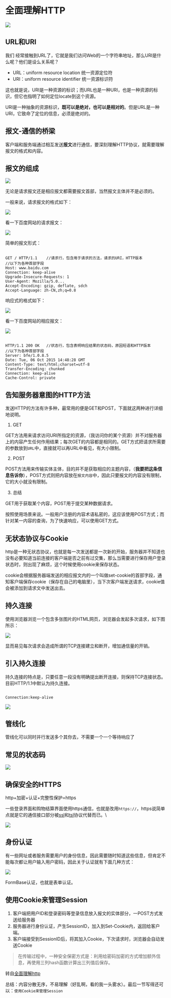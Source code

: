 全面理解HTTP
===========

![](images/1.png)

## URL和URI

我们	经常接触到URL了，它就是我们访问Web的一个字符串地址，那么URI是什么呢？他们是设么关系呢？

*	URL：uniform resource location 统一资源定位符
*	URI：uniform resource identifier 统一资源标识符

这也就是说，URI是一种资源的标识；而URL也是一种URI，也是一种资源的标识，但它也指明了如何定位locate到这个资源。

URI是一种抽象的资源标识，**既可以是绝对，也可以是相对的**。但是URL是一种URI，它致命了定位的信息，必须是绝对的。

## 报文-通信的桥梁

客户端和服务端通过相互发送**报文**进行通信，要深刻理解HTTP协议，就需要理解报文的格式和内容。

## 报文的组成

![](images/2.png)

无论是请求报文还是相应报文都需要报文首部，当然报文主体并不是必须的。

一般来说，请求报文的格式如下：

![](images/3.png)

看一下百度网站的请求报文：

![](images/4.png)

简单的报文形式：

```

GET / HTTP/1.1    //请求行，包含用于请求的方法，请求的URI，HTTP版本
//以下为各种首部字段
Host: www.baidu.com
Connection: keep-alive
Upgrade-Insecure-Requests: 1
User-Agent: Mozilla/5.0...
Accept-Encoding: gzip, deflate, sdch
Accept-Language: zh-CN,zh;q=0.8

```

响应式的格式如下：

![](images/5.png)

看一下百度网站的相应报文：

![](images/6.png)

```

HTTP/1.1 200 OK   //状态行，包含表明响应结果的状态码，原因短语和HTTP版本
//以下为各种首部字段
Server: bfe/1.0.8.5
Date: Tue, 06 Oct 2015 14:48:28 GMT
Content-Type: text/html;charset=utf-8
Transfer-Encoding: chunked
Connection: keep-alive
Cache-Control: private

```

## 告知服务器意图的HTTP方法

发送HTTP的方法有许多种，最常用的便是GET和POST，下面就这两种进行详细地说明。

1.	GET

GET方法用来请求访问URI所指定的资源，（我访问你的某个资源）并不对服务器上的内容产生任何作用结果；每次GET的内容都是相同的。GET方式把请求所需要的参数放到`URL`中，直接就可以再URL中看见，有大小限制。

2.	POST

POST方法用来传输实体主体，目的并不是获取相应的主题内容，（**我要把这条信息告诉你**），POST方式则把内容放在`报文内容`中，因此只要报文的内容没有限制，它的大小就没有限制。

3.	总结

GET用于获取某个内容，POST用于提交某种数据请求。

按照使用场景来说。一般用户注册的内容术语私密的，这应该使用POST方式；而针对某一内容的查询，为了快速响应，可以使用GET方式。

## 无状态协议与Cookie

http是一种无状态协议，也就是每一次发送都是一次新的开始，服务器并不知道也没有必要知道当前连接的客户端是否之前有过交集，那么当需要进行保存用户登录状态时，则出现了麻烦，这个时候使用cookie来保存状态。

cookie会根据服务器端发送的相应报文内的一个叫做set-cookie的首部字段，通知客户端保存cookie（保存在自己的电脑里），当下次客户端发送请求，cookie值会被添加到请求文中发送出去。

## 持久连接

使用浏览器浏览一个包含多张图片的HTML网页，浏览器会发起多次请求，如下图所示：

![](images/7.png)

显而易见每次请求会造成所谓的TCP连接建立和断开，增加通信量的开销。

## 引入持久连接

持久连接的特点是，只要任意一段没有明确提出断开连接，则保持TCP连接状态。目前HTTP/1.1中默认为持久连接。

```

Connection:keep-alive

```

![](images/8.png)

## 管线化

管线化可以同时并行发送多个其你去，不需要一个一个等待响应了

## 常见的状态码

![](images/9.png)

## 确保安全的HTTPS

http+加密+认证+完整性保护=https

一些登录界面和购物结算界面使用https通信，也就是改用`https://`，https说简单点就是它的通信接口部分被[ssl](http://baike.baidu.com/link?url=CB4UJyTIjZ4O8nP1O0Phov7u9SYPpPFDjKtyiKg6LbWTYnrHQviAO2HOsamOACpQNKJwQX8n211hH6YPGf1Dua)和[tsl](http://baike.baidu.com/link?url=A7liWCP_i7j_uMNSXOXfCm0fRrORurK_hsw_U9UyOZwx7YXRIjBHb1EOBjgnpzdJJxAkp707y-HvB-hLwBEikK)协议代替而已。\

![](images/10.png)

## 身份认证

有一些网址或者服务需要用户的身份信息，因此需要随时知道这些信息，但肯定不能每次都让用户输入用户密码，因此关于认证就有下面几种方式：

![](images/11.png)

FormBase认证，也就是表单认证。

## 使用Cookie来管理Session

1.	客户端把用户ID和登录密码等登录信息放入报文的实体部分，一POST方式发送给服务器
2.	服务器进行身份认证，产生SessionID，加入到Set-Cookie内，返回给客户端。
3.	客户端接受到SessionID后，将其加入Cookie，下次请求时，浏览器会自动发送Cookie

> 在传输过程中，一种安全保密方式是：利用给密码加密的方式增加额外信息，再使用三列hash函数计算出三列值后保存。



转自[全面理解http](http://www.jianshu.com/p/81632fea327c)

总结：内容分散无序，不易理解（好乱啊，看的我一头雾水）。最后一节写得还可以：`使用Cookie来管理Session`

